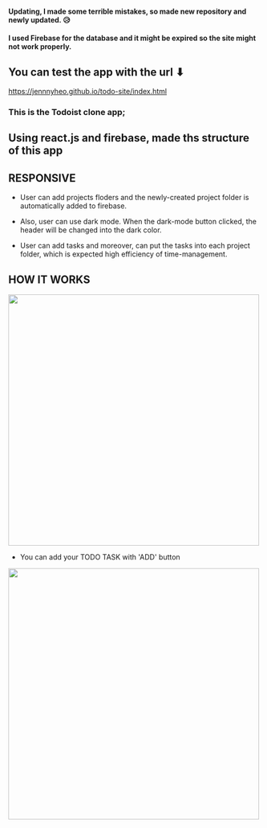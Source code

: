 #### Updating, I made some terrible mistakes, so made new repository and newly updated. 😥
#### I used Firebase for the database and it might be expired so the site might not work properly. 


## You can test the app with the url ⬇
https://jennnyheo.github.io/todo-site/index.html



### This is the Todoist clone app;


## Using react.js and firebase, made ths structure of this app

## RESPONSIVE 

- User can add projects floders and the newly-created project folder is automatically added to firebase.

- Also, user can use dark mode. When the dark-mode button clicked, the header will be changed into the dark color.

- User can add tasks and moreover, can put the tasks into each project folder, which is expected high efficiency of time-management.

## HOW IT WORKS


<img src="https://user-images.githubusercontent.com/74107464/137589458-3487de18-68f4-47e4-b2fe-db4c694ef94d.jpg"  width="500">

- You can add your TODO TASK with 'ADD' button

<img src="https://user-images.githubusercontent.com/74107464/137589460-387be223-63ba-465f-9dda-0a7c64290758.jpg"  width="500">


